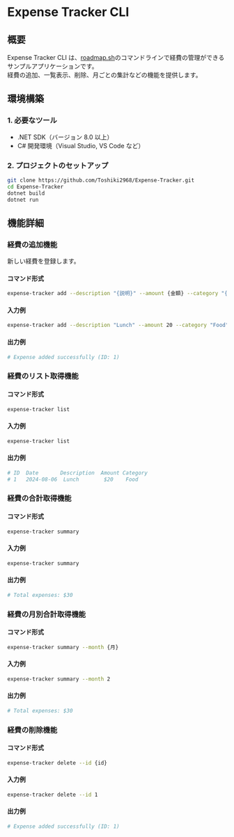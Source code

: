 # Expense Tracker CLI 

## 概要  
Expense Tracker CLI は、[roadmap.sh](https://roadmap.sh/projects/expense-tracker)のコマンドラインで経費の管理ができるサンプルアプリケーションです。  
経費の追加、一覧表示、削除、月ごとの集計などの機能を提供します。  

## 環境構築  

### 1. 必要なツール  
- .NET SDK（バージョン 8.0 以上）  
- C# 開発環境（Visual Studio, VS Code など）  

### 2. プロジェクトのセットアップ  
```sh
git clone https://github.com/Toshiki2968/Expense-Tracker.git
cd Expense-Tracker
dotnet build
dotnet run
```

## 機能詳細
### 経費の追加機能

新しい経費を登録します。

#### コマンド形式  
```sh
expense-tracker add --description "{説明}" --amount {金額} --category "{カテゴリ}"
```

#### 入力例
```sh
expense-tracker add --description "Lunch" --amount 20 --category "Food"
```
#### 出力例
```sh
# Expense added successfully (ID: 1)
```

### 経費のリスト取得機能
#### コマンド形式
```sh
expense-tracker list
```

#### 入力例
```sh
expense-tracker list
```
#### 出力例
```sh
# ID  Date       Description  Amount Category
# 1   2024-08-06  Lunch        $20    Food
```

### 経費の合計取得機能
#### コマンド形式  
```sh
expense-tracker summary
```

#### 入力例
```sh
expense-tracker summary
```
#### 出力例
```sh
# Total expenses: $30
```

### 経費の月別合計取得機能
#### コマンド形式  
```sh
expense-tracker summary --month {月}
```

#### 入力例
```sh
expense-tracker summary --month 2
```
#### 出力例
```sh
# Total expenses: $30
```

### 経費の削除機能
#### コマンド形式
```sh
expense-tracker delete --id {id}
```

#### 入力例
```sh
expense-tracker delete --id 1
```
#### 出力例
```sh
# Expense added successfully (ID: 1)
```
